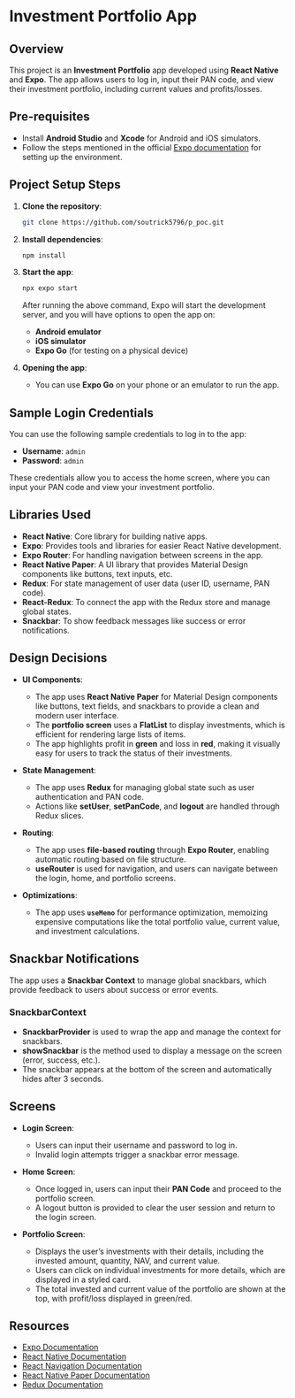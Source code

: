 # Investment Portfolio App

## Overview

This project is an **Investment Portfolio** app developed using **React Native** and **Expo**. The app allows users to log in, input their PAN code, and view their investment portfolio, including current values and profits/losses.

## Pre-requisites

- Install **Android Studio** and **Xcode** for Android and iOS simulators.
- Follow the steps mentioned in the official [Expo documentation](https://docs.expo.dev/get-started/installation/) for setting up the environment.

## Project Setup Steps

1. **Clone the repository**:
    ```bash
    git clone https://github.com/soutrick5796/p_poc.git
    ```

2. **Install dependencies**:
    ```bash
    npm install
    ```

3. **Start the app**:
    ```bash
    npx expo start
    ```

    After running the above command, Expo will start the development server, and you will have options to open the app on:
    - **Android emulator**
    - **iOS simulator**
    - **Expo Go** (for testing on a physical device)

4. **Opening the app**:
    - You can use **Expo Go** on your phone or an emulator to run the app.

## Sample Login Credentials

You can use the following sample credentials to log in to the app:

- **Username**: `admin`
- **Password**: `admin`

These credentials allow you to access the home screen, where you can input your PAN code and view your investment portfolio.

## Libraries Used

- **React Native**: Core library for building native apps.
- **Expo**: Provides tools and libraries for easier React Native development.
- **Expo Router**: For handling navigation between screens in the app.
- **React Native Paper**: A UI library that provides Material Design components like buttons, text inputs, etc.
- **Redux**: For state management of user data (user ID, username, PAN code).
- **React-Redux**: To connect the app with the Redux store and manage global states.
- **Snackbar**: To show feedback messages like success or error notifications.

## Design Decisions

- **UI Components**:
  - The app uses **React Native Paper** for Material Design components like buttons, text fields, and snackbars to provide a clean and modern user interface.
  - The **portfolio screen** uses a **FlatList** to display investments, which is efficient for rendering large lists of items.
  - The app highlights profit in **green** and loss in **red**, making it visually easy for users to track the status of their investments.

- **State Management**:
  - The app uses **Redux** for managing global state such as user authentication and PAN code.
  - Actions like **setUser**, **setPanCode**, and **logout** are handled through Redux slices.

- **Routing**:
  - The app uses **file-based routing** through **Expo Router**, enabling automatic routing based on file structure.
  - **useRouter** is used for navigation, and users can navigate between the login, home, and portfolio screens.

- **Optimizations**:
  - The app uses **`useMemo`** for performance optimization, memoizing expensive computations like the total portfolio value, current value, and investment calculations.

## Snackbar Notifications

The app uses a **Snackbar Context** to manage global snackbars, which provide feedback to users about success or error events.

### SnackbarContext

- **SnackbarProvider** is used to wrap the app and manage the context for snackbars.
- **showSnackbar** is the method used to display a message on the screen (error, success, etc.).
- The snackbar appears at the bottom of the screen and automatically hides after 3 seconds.

## Screens

- **Login Screen**:
  - Users can input their username and password to log in.
  - Invalid login attempts trigger a snackbar error message.
  
- **Home Screen**:
  - Once logged in, users can input their **PAN Code** and proceed to the portfolio screen.
  - A logout button is provided to clear the user session and return to the login screen.

- **Portfolio Screen**:
  - Displays the user’s investments with their details, including the invested amount, quantity, NAV, and current value.
  - Users can click on individual investments for more details, which are displayed in a styled card.
  - The total invested and current value of the portfolio are shown at the top, with profit/loss displayed in green/red.

## Resources

- [Expo Documentation](https://docs.expo.dev/)
- [React Native Documentation](https://reactnative.dev/)
- [React Navigation Documentation](https://reactnavigation.org/)
- [React Native Paper Documentation](https://callstack.github.io/react-native-paper/)
- [Redux Documentation](https://redux.js.org/)

